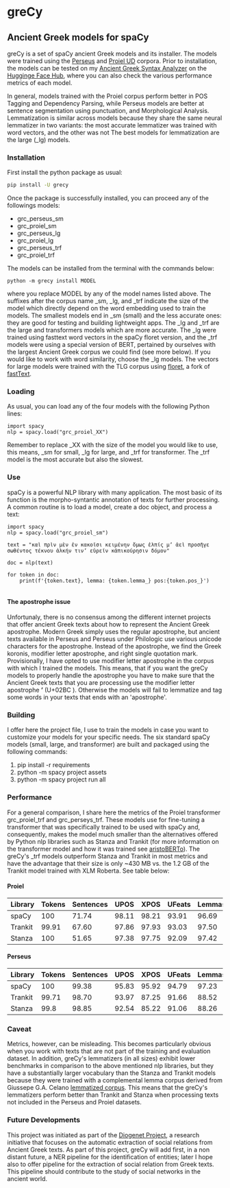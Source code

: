 # greCy
## Ancient Greek models for spaCy

greCy is a set of spaCy ancient Greek models and its installer. The models were trained using the [Perseus](https://universaldependencies.org/treebanks/grc_perseus/index.html) and  [Proiel UD](https://universaldependencies.org/treebanks/grc_proiel/index.html) corpora. Prior to installation, the models can be tested on my [Ancient Greek Syntax Analyzer](https://huggingface.co/spaces/Jacobo/syntax) on the [Hugginge Face Hub](https://huggingface.co/), where you can also check the various performance metrics of each model.

In general, models trained with the Proiel corpus perform better in POS Tagging and Dependency Parsing, while Perseus models  are better at sentence segmentation using punctuation, and Morphological Analysis. Lemmatization is similar across models because they share the same neural lemmatizer in two variants: the most accurate lemmatizer was trained with word vectors, and the other was not The best models for lemmatization are the large (_lg) models. 

### Installation

First install the python package as usual:

``` bash
pip install -U grecy
```

Once the package is successfully installed, you can proceed any of the followings models:

* grc_perseus_sm
* grc_proiel_sm
* grc_perseus_lg
* grc_proiel_lg
* grc_perseus_trf
* grc_proiel_trf


The models can be installed from the terminal with the commands below:

```
python -m grecy install MODEL
```
where you replace MODEL by any of the model names listed above.  The suffixes after the corpus name _sm, _lg, and _trf indicate the size of the model which directly depend on the word embedding used to train the models. The smallest models end in _sm (small) and the less accurate ones: they are good for testing and building lightweight apps. The _lg and _trf are the large and transformers models which are more accurate. The _lg were trained using fasttext word vectors in the spaCy floret version, and the _trf models were using a special version of BERT, pertained by ourselves with the largest Ancient Greek corpus we could find (see more below). If you would like to work with word similarity, choose the _lg models.  The vectors for large models were trained with the TLG corpus using [floret](https://github.com/explosion/floret), a fork of [fastText](https://fasttext.cc/).


### Loading

As usual, you can load any of the four models with the following Python lines:

```
import spacy
nlp = spacy.load("grc_proiel_XX")
```
Remember to replace  _XX  with the size of the model you would like to use, this means, _sm for small, _lg for large, and _trf for transformer. The _trf model is the most accurate but also the slowest.

### Use

spaCy is a powerful NLP library with many application. The most basic of its function is the morpho-syntantic annotation of texts for further processing. A common routine is to load a model, create a doc object, and process a text:

```
import spacy
nlp = spacy.load("grc_proiel_sm")

text = "καὶ πρὶν μὲν ἐν κακοῖσι κειμένην ὅμως ἐλπίς μʼ ἀεὶ προσῆγε σωθέντος τέκνου ἀλκήν τινʼ εὑρεῖν κἀπικούρησιν δόμον"

doc = nlp(text)

for token in doc:
    print(f'{token.text}, lemma: {token.lemma_} pos:{token.pos_}')
    
```

#### The apostrophe issue

Unfortunaly, there is no consensus among the different internet projects that offer ancient Greek texts about how to represent the Ancient Greek apostrophe. Modern Greek simply uses the regular apostrophe, but ancient texts available in Perseus and Perseus under Philologic use various unicode characters for the apostrophe. Instead of the apostrophe, we find the Greek koronis, modifier letter apostrophe, and right single quotation mark. Provisionally, I have opted to use modifier letter apostrophe in the corpus  with which I trained the models. This means, that if you want the greCy models to properly handle the apostrophe you have to make sure that the Ancient Greek texts that you are processing use the modifier letter apostrophe **ʼ** (U+02BC ). Otherwise the models will fail to lemmatize and tag some words in your texts that ends with an 'apostrophe'.

### Building

I offer here the project file, I use to train the models in case you want to customize your models for your specific needs. The six standard spaCy models (small, large, and transformer) are built and packaged using the following commands:


1. pip install -r requirements
2. python -m spacy project assets
3. python -m spacy project run all

### Performance

For a general comparison, I share here the metrics of the Proiel transformer grc_proiel_trf and grc_perseys_trf.  These models use for fine-tuning a transformer that was specifically trained to be used with spaCy and, consequently, makes the model much smaller than the alternatives offered by Python nlp libraries such as Stanza and Trankit (for more information on the transformer model and how it was trained see [aristoBERTo](https://huggingface.co/Jacobo/aristoBERTo)).  The greCy's _trf models outperform Stanza and Trankit in most metrics and have the advantage that their size is only ~430 MB vs.  the 1.2 GB of the Trankit model trained with XLM Roberta.  See table  below:

#### Proiel

| Library | Tokens	| Sentences	| UPOS	| XPOS	| UFeats	|Lemmas	|UAS	  |LAS	  |
|  ---    | ---     | ---       | ---   | ---   | ---     | ---   | ---   | ---   |
| spaCy   | 100     | 71.74 | 98.11 | 98.21 | 93.91 | 96.69 | 85.59 | 82.30 |
| Trankit | 99.91 	| 67.60     |97.86 	| 97.93 |93.03 	  | 97.50 |85.63 	|82.31  |
| Stanza  | 100	    | 51.65	    | 97.38	| 97.75	| 92.09	  | 97.42	| 80.34 |76.33  |

#### Perseus

| Library | Tokens	| Sentences	| UPOS	| XPOS	| UFeats	|Lemmas	|UAS	  |LAS	  |
|  ---    | ---     | ---       | ---   | ---   | ---     | ---   | ---   | ---   |
| spaCy   | 100     | 99.38     | 95.83 | 95.92 | 94.79 | 97.23 | 80.93 | 75.74 |
| Trankit | 99.71 | 98.70 |93.97 	| 87.25 |91.66 	  | 88.52  |83.48 	|78.56  |
| Stanza  | 99.8	 | 98.85	| 92.54	| 85.22	| 91.06	| 88.26	| 78.75 |73.35  |

### Caveat 

Metrics, however, can be misleading. This becomes particularly obvious when you work with texts that are not part of the training and evaluation dataset. In addition, greCy's lemmatizers (in all sizes) exhibit lower benchmarks in comparison to the above mentioned nlp libraries, but they have a substantially larger vocabulary than the Stanza and Trankit models because they were trained with a complemental lemma corpus derived from Giussepe G.A. Celano [lemmatized corpus](https://github.com/gcelano/LemmatizedAncientGreekXML). This means that the greCy's lemmatizers perform better than Trankit and Stanza when processing texts not included in the Perseus and Proiel datasets. 

### Future Developments

This project was initiated as part of the [Diogenet Project](https://diogenet.ucsd.edu/), a research initiative that focuses on the automatic extraction of social relations from Ancient Greek texts. As part of this project, greCy will add first, in a non distant future,  a NER pipeline for the identification of entities; later I hope also to offer pipeline for the extraction of social relation from Greek texts. This pipeline should contribute to the study of social networks in the ancient world. 











